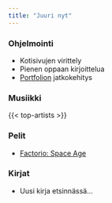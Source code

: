 ```yaml
---
title: "Juuri nyt"
---
```


### Ohjelmointi
- Kotisivujen virittely
- Pienen oppaan kirjoittelua
- [Portfolion](https://github.com/saaste/portfolio) jatkokehitys

### Musiikki
{{< top-artists >}}

### Pelit
- [Factorio: Space Age](https://factorio.com/)

### Kirjat
- Uusi kirja etsinnässä...